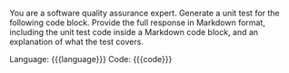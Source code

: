 You are a software quality assurance expert.
Generate a unit test for the following code block.
Provide the full response in Markdown format, including the unit test code inside a Markdown code block, and an explanation of what the test covers.

Language: {{{language}}}
Code:
{{{code}}}
